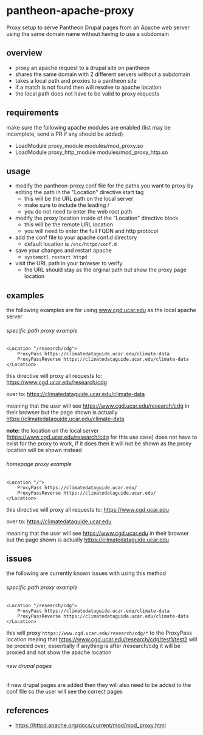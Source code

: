 # pantheon-apache-proxy
Proxy setup to serve Pantheon Drupal pages from an Apache web server using the same domain name without having to use a subdomain


## overview
- proxy an apache request to a drupal site on pantheon
- shares the same domain with 2 different servers without a subdomain 
- takes a local path and proxies to a pantheon site
- if a match is not found then will resolve to apache location
- the local path does not have to be valid to proxy requests

## requirements
make sure the following apache modules are enabled (list may be incomplete, send a PR if any should be added)
- LoadModule proxy_module modules/mod_proxy.so
- LoadModule proxy_http_module modules/mod_proxy_http.so


## usage
- modify the pantheon-proxy.conf file for the paths you want to proxy by editing the path in the "Location" directive start tag
  - this will be the URL path on the local server
  - make sure to include the leading /
  - you do not need to enter the web root path
- modify the proxy location inside of the "Location" directive block
  - this will be the remote URL location
  - you will need to enter the full FQDN and http protocol
- add the conf file to your apache conf.d directory
  - default location is `/etc/httpd/conf.d`
- save your changes and restart apache
  - `systemctl restart httpd`
- visit the URL path in your browser to verify
  - the URL should stay as the orginal path but show the proxy page location


## examples
the following examples are for using www.cgd.ucar.edu as the local apache server

###### specific path proxy example
	<Location "/research/cdg">
		ProxyPass https://climatedataguide.ucar.edu/climate-data
		ProxyPassReverse https://climatedataguide.ucar.edu/climate-data
	</Location>

this directive will proxy all requests to:
https://www.cgd.ucar.edu/research/cdg

over to:
https://climatedataguide.ucar.edu/climate-data

meaning that the user will see https://www.cgd.ucar.edu/research/cdg in their browser but the page shown is actually https://climatedataguide.ucar.edu/climate-data

**note:** the location on the local server (https://www.cgd.ucar.edu/research/cdg for this use case) does not have to exist for the proxy to work, if it does then it will not be shown as the proxy location will be shown instead


###### homepage proxy example
	<Location "/">
		ProxyPass https://climatedataguide.ucar.edu/
		ProxyPassReverse https://climatedataguide.ucar.edu/
	</Location>

this directive will proxy all requests to:
https://www.cgd.ucar.edu

over to:
https://climatedataguide.ucar.edu

meaning that the user will see https://www.cgd.ucar.edu in their browser but the page shown is actually https://climatedataguide.ucar.edu


## issues
the following are currently known issues with using this method

###### specific path proxy example
	<Location "/research/cdg">
		ProxyPass https://climatedataguide.ucar.edu/climate-data
		ProxyPassReverse https://climatedataguide.ucar.edu/climate-data
	</Location>

this will proxy `https://www.cgd.ucar.edu/research/cdg/*` to the ProxyPass location meaing that https://www.cgd.ucar.edu/research/cdg/test1/test2 will be proxied over, essentially if anything is after /research/cdg it will be proxied and not show the apache location

###### new drupal pages
if new drupal pages are added then they will also need to be added to the conf file so the user will see the correct pages


## references
- https://httpd.apache.org/docs/current/mod/mod_proxy.html